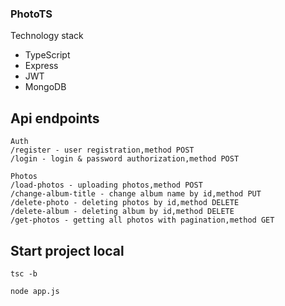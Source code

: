 ### PhotoTS
Technology stack
- TypeScript
- Express
- JWT
- MongoDB


## Api endpoints

```
Auth
/register - user registration,method POST
/login - login & password authorization,method POST

Photos
/load-photos - uploading photos,method POST
/change-album-title - change album name by id,method PUT
/delete-photo - deleting photos by id,method DELETE
/delete-album - deleting album by id,method DELETE
/get-photos - getting all photos with pagination,method GET
```

## Start project local

```
tsc -b

node app.js
```
